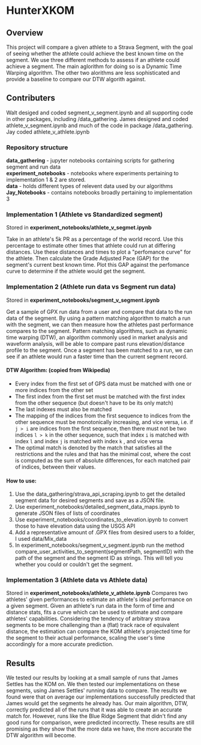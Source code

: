 # HunterXKOM

## Overview

This project will compare a given athlete to a Strava Segment, with the goal of seeing whether the athlete could achieve the best known time on the segment. We use three different methods to assess if an athlete could achieve a segment. The main aglorithm for doing so is a Dynamic Time Warping algorithm. The other two alorithms are less sophisticated and provide a baseline to compare our DTW algorith against.

## Contributers

Walt desiged and coded segment_v_segment.ipynb and all supporting code in other packages, including /data_gathering.
James designed and coded athlete_v_segment.ipynb and much of the code in package /data_gathering.
Jay coded athlete_v_athlete.ipynb

### Repository structure

**data_gathering** - jupyter notebooks containing scripts for gathering segment and run data  
**experiment_notebooks** - notebooks where experiments pertaining to implementation 1 & 2 are stored.  
**data** - holds different types of relevent data used by our algorithms    
**Jay_Notebooks** - contains notebooks broadly pertaining to implementation 3   

### Implementation 1 (Athlete vs Standardized segment)

Stored in **experiment_notebooks/athlete_v_segmet.ipynb**   

Take in an athlete's 5k PR as a percentage of the world record. Use this percentage to estimate other times that athlete could run at differing distances. Use these distances and times to plot a "perfomance curve" for the athlete. Then calculate the Grade Adjusted Pace (GAP) for the segment's current best known time. Plot this GAP against the perfomance curve to determine if the athlete would get the segment.

### Implementation 2 (Athlete run data vs Segment run data)

Stored in **experiment_notebooks/segment_v_segment.ipynb**  

Get a sample of GPX run data from a user and compare that data to the run data of the segment. By using a pattern matching algorithm to match a run with the segment, we can then measure how the athletes past performance compares to the segment. Pattern matching algorithms, such as dynamic time warping (DTW), an algorithm commonly used in market analysis and waveform analysis, will be able to compare past runs elevation/distance profile to the segment. Once a segment has been matched to a run, we can see if an athlete would run a faster time than the current segment record.

#### DTW Algorithm: (copied from Wikipedia)
* Every index from the first set of GPS data must be matched with one or more indices from the other set
* The first index from the first set must be matched with the first index from the other sequence (but doesn't have to be its only match)
* The last indexes must also be matched
* The mapping of the indices from the first sequence to indices from the
  other sequence must be monotonically increasing, and vice versa, i.e. if
  `j > i` are indices from the first sequence, then there must not be two indices `l > k` in the other sequence, such that index `i` is matched with index `l` and index `j` is matched with index `k` , and vice versa
* The optimal match is denoted by the match that satisfies all the restrictions and the rules and that has the minimal cost, where the cost is computed as the sum of absolute differences, for each matched pair of indices, between their values.
#### How to use:
1. Use the data_gathering/strava_api_scraping.ipynb to get the detailed segment data for desired segments and save as a JSON file.
2. Use experiment_notebooks/detailed_segment_data_maps.ipynb to generate JSON files of lists of coordinates
3. Use experiment_notebooks/coordinates_to_elevation.ipynb to convert those to have elevation data using the USGS API
4. Add a representative amount of .GPX files from desired users to a folder, I used data/Mix_data
5. In experiment_notebooks/segment_v_segment.ipynb run the method compare_user_activities_to_segment(segmentPath, segmentID) with the path of the segment and the segment ID as strings. This will tell you whether you could or couldn't get the segment.

### Implementation 3 (Athlete data vs Athlete data)
Stored in **experiment_notebooks/athlete_v_athlete.ipynb**
Compares two athletes' given performances to estimate an athlete's ideal performance on a given segment.
Given an athlete's run data in the form of time and distance stats, fits a curve which can be used to estimate and compare athletes' capabilities. Considering the tendency of arbitrary strava segments to be more challenging than a (flat) track race of equivalent distance, the estimation can compare the KOM athlete's projected time for the segment to their actual performance, scaling the user's time accordingly for a more accurate prediction.

## Results
We tested our results by looking at a small sample of runs that James Settles has the KOM on. We then tested our implementations on these segments, using James Settles' running data to compare. The results we found were that on average our implementations successfully predicted that James would get the segments he already has. Our main algorithm, DTW, correctly predicted all of the runs that it was able to create an accurate match for. However, runs like the Blue Ridge Segment that didn't find any good runs for comparison, were predicted incorrectly. These results are still promising as they show that the more data we have, the more accurate the DTW algorithm will become.
